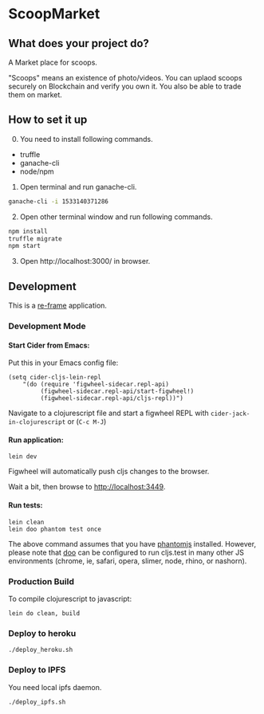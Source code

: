 # ScoopMarket

## What does your project do?

A Market place for scoops.

"Scoops" means an existence of photo/videos.
You can uplaod scoops securely on Blockchain and verify you own it.
You also be able to trade them on market.

## How to set it up

0. You need to install following commands.

* truffle
* ganache-cli
* node/npm

1. Open terminal and run ganache-cli.

```sh
ganache-cli -i 1533140371286
```

2. Open other terminal window and run following commands.

```sh
npm install
truffle migrate
npm start
```

3. Open http://localhost:3000/ in browser.

## Development

This is a [re-frame](https://github.com/Day8/re-frame) application.

### Development Mode

#### Start Cider from Emacs:

Put this in your Emacs config file:

```
(setq cider-cljs-lein-repl
    "(do (require 'figwheel-sidecar.repl-api)
         (figwheel-sidecar.repl-api/start-figwheel!)
         (figwheel-sidecar.repl-api/cljs-repl))")
```

Navigate to a clojurescript file and start a figwheel REPL with `cider-jack-in-clojurescript` or (`C-c M-J`)

#### Run application:

```
lein dev
```

Figwheel will automatically push cljs changes to the browser.

Wait a bit, then browse to [http://localhost:3449](http://localhost:3449).

#### Run tests:

```
lein clean
lein doo phantom test once
```

The above command assumes that you have [phantomjs](https://www.npmjs.com/package/phantomjs) installed. However, please note that [doo](https://github.com/bensu/doo) can be configured to run cljs.test in many other JS environments (chrome, ie, safari, opera, slimer, node, rhino, or nashorn).

### Production Build

To compile clojurescript to javascript:

```
lein do clean, build
```

### Deploy to heroku

```
./deploy_heroku.sh
```

### Deploy to IPFS

You need local ipfs daemon.

```
./deploy_ipfs.sh
```
